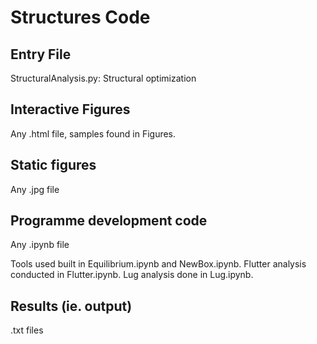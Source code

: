 # Structures Code

## Entry File
StructuralAnalysis.py: Structural optimization

## Interactive Figures
Any .html file, samples found in Figures.

## Static figures
Any .jpg file

## Programme development code
Any .ipynb file

Tools used built in Equilibrium.ipynb and NewBox.ipynb. Flutter analysis conducted in Flutter.ipynb. Lug analysis done in Lug.ipynb.

## Results (ie. output)
.txt files
